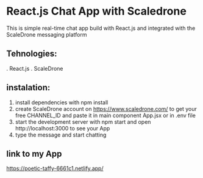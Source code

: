 # React.js Chat App with Scaledrone

This is simple real-time chat app build with React.js and integrated with the ScaleDrone messaging platform

## Tehnologies:

. React.js
. ScaleDrone

## instalation:

1. install dependencies with npm install
2. create ScaleDrone account on https://www.scaledrone.com/ to get your free CHANNEL_ID
   and paste it in main component App.jsx or in .env file
3. start the development server with npm start and open http://localhost:3000 to see your App
4. type the message and start chatting

## link to my App

https://poetic-taffy-6661c1.netlify.app/
